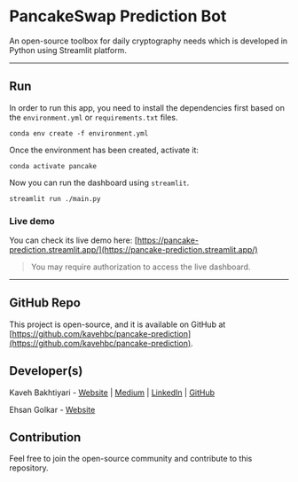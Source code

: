 # PancakeSwap Prediction Bot
An open-source toolbox for daily cryptography needs which is developed in Python using Streamlit platform.

___
## Run
In order to run this app, you need to install the dependencies first based on
the `environment.yml` or `requirements.txt` files.

    conda env create -f environment.yml

Once the environment has been created, activate it:

    conda activate pancake

Now you can run the dashboard using `streamlit`.

    streamlit run ./main.py

### Live demo
You can check its live demo here:
[https://pancake-prediction.streamlit.app/](https://pancake-prediction.streamlit.app/)

> You may require authorization to access the live dashboard.

___
## GitHub Repo
This project is open-source, and it is available on GitHub at [https://github.com/kavehbc/pancake-prediction](https://github.com/kavehbc/pancake-prediction).

## Developer(s)
Kaveh Bakhtiyari - [Website](http://bakhtiyari.com) | [Medium](https://medium.com/@bakhtiyari)
  | [LinkedIn](https://www.linkedin.com/in/bakhtiyari) | [GitHub](https://github.com/kavehbc)

Ehsan Golkar - [Website](http://ehsangolkar.com)

## Contribution
Feel free to join the open-source community and contribute to this repository.

